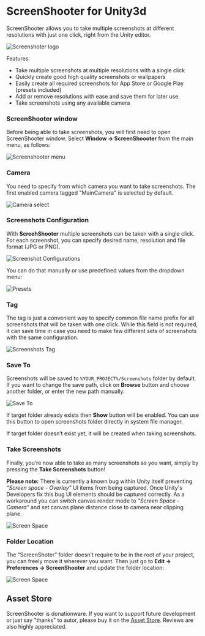 # ScreenShooter for Unity3d

ScreenShooter allows you to take multiple screenshots at different resolutions with just one click, right from the Unity editor.

![Screenshoter logo](https://raw.githubusercontent.com/PhannGor/phanngor.github.io/master/stuff/screenshooter/images/screenshooter_logo.png)

Features:
* Take multiple screenshots at multiple resolutions with a single click
* Quickly create good high quality screenshots or wallpapers
* Easily create all required screenshots for App Store or Google Play (presets included)
* Add or remove resolutions with ease and save them for later use.
* Take screenshots using any available camera

### ScreenShooter window

Before being able to take screenshots, you will first need to open ScreenShooter window. Select **Window → ScreenShoooter** from the main menu, as follows:

![Screenshooter menu](https://raw.githubusercontent.com/PhannGor/phanngor.github.io/master/stuff/screenshooter/images/v1.2/menu.png)

### Camera

You need to specify from which camera you want to take screenshots. The first enabled camera tagged "MainCamera" is selected by default.

![Camera select](https://raw.githubusercontent.com/PhannGor/phanngor.github.io/master/stuff/screenshooter/images/v1.2/camera.png)

### Screenshots Configuration

With **ScreehShooter** multiple screenshots can be taken with a single click. For each screenshot, you can specify desired name, resolution and file format (JPG or PNG).

![Screenshot Configurations](https://raw.githubusercontent.com/PhannGor/phanngor.github.io/master/stuff/screenshooter/images/v1.2/screenshots.png)

You can do that manually or use predefined values from the dropdown menu:

![Presets](https://raw.githubusercontent.com/PhannGor/phanngor.github.io/master/stuff/screenshooter/images/v1.2/presets.png)

### Tag

The tag is just a convenient way to specify common file name prefix for all screenshots that will be taken with one click. While this field is not required, it can save time in case you need to make few different sets of screenshots with the same configuration.

![Screenshots Tag](https://raw.githubusercontent.com/PhannGor/phanngor.github.io/master/stuff/screenshooter/images/v1.2/tag.png)

### Save To

Screenshots will be saved to `%YOUR_PROJECT%/Screenshots` folder by default. If you want to change the save path, click on **Browse** button and choose another folder, or enter the new path manually.

![Save To](https://raw.githubusercontent.com/PhannGor/phanngor.github.io/master/stuff/screenshooter/images/v1.2/saveto.png)

If target folder already exists then **Show** button will be enabled. You can use this button to open screenshots folder directly in system file manager.

If target folder doesn’t exist yet, it will be created when taking screenshots.

### Take Screenshots

Finally, you’re now able to take as many screenshots as you want, simply by pressing the **Take Screenshots** button!

**Please note:** There is currently a known bug within Unity itself preventing *"Screen space - Overlay"* UI items from being captured. Once Unity's Developers fix this bug UI elements should be captured correctly. As a workaround you can switch canvas render mode to *"Screen Space - Camera"* and set canvas plane distance close to camera near clipping plane.

![Screen Space](https://raw.githubusercontent.com/PhannGor/phanngor.github.io/master/stuff/screenshooter/images/v1.2/canvas.png)

### Folder Location

The “ScreenShoter” folder doesn’t require to be in the root of your project, you can freely  move it wherever you want.  Then just go to **Edit -> Preferences -> ScreenShooter** and update the folder location:

![Screen Space](https://raw.githubusercontent.com/PhannGor/phanngor.github.io/master/stuff/screenshooter/images/v1.2/prefs.png)

## Asset Store
ScreenShooter is donationware. If you want to support future development or just say "thanks" to autor, please buy it on the [Asset Store](http://u3d.as/q0j). Reviews are also highly appreciated.
